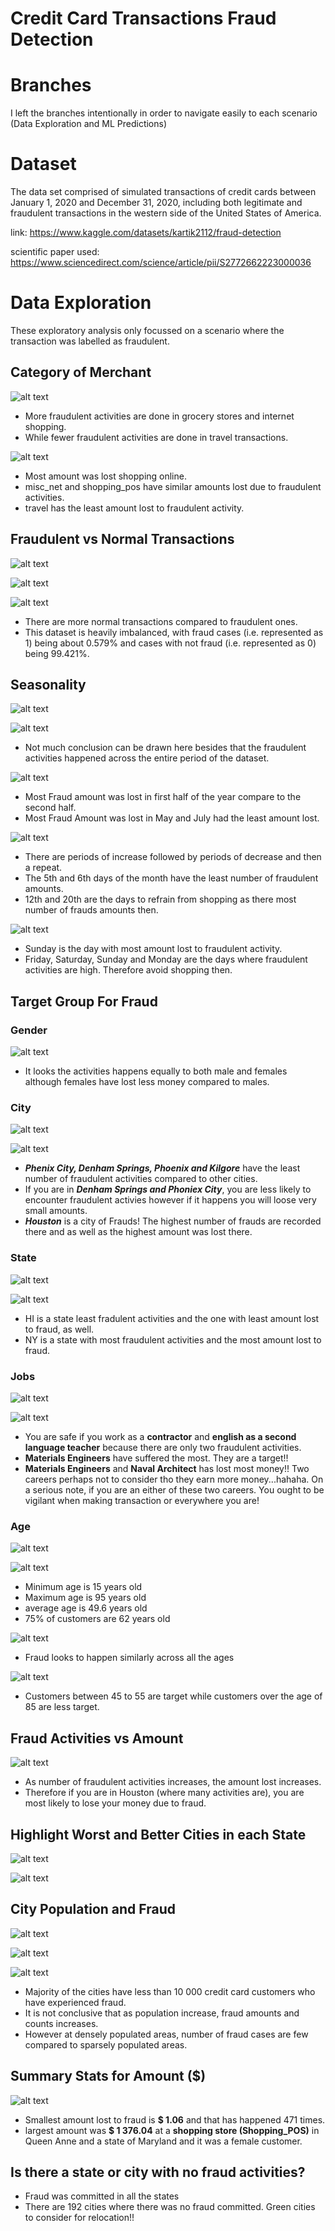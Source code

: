 # Credit Card Transactions Fraud Detection

# Branches

I left the branches intentionally in order to navigate easily to each scenario (Data Exploration and ML Predictions)

# Dataset

The data set comprised of simulated transactions of credit cards between January 1, 2020 and December 31, 2020, including both legitimate and fraudulent transactions in the western side of the United States of America.

link: https://www.kaggle.com/datasets/kartik2112/fraud-detection

scientific paper used: https://www.sciencedirect.com/science/article/pii/S2772662223000036

# Data Exploration

These exploratory analysis only focussed on a scenario where the transaction was labelled as fraudulent.

## Category of Merchant

![alt text](/eda_images/image-1.png)

* More fraudulent activities are done in grocery stores and internet shopping.
* While fewer fraudulent activities are done in travel transactions.

![alt text](/eda_images/image.png)

* Most amount was lost shopping online.
* misc_net and shopping_pos have similar amounts lost due to fraudulent activities.
* travel has the least amount lost to fraudulent activity.

## Fraudulent vs Normal Transactions

![alt text](/eda_images/image-2.png)

![alt text](/eda_images/image-3.png)

![alt text](/eda_images/image-4.png)

* There are more normal transactions compared to fraudulent ones.
* This dataset is heavily imbalanced, with fraud cases (i.e. represented as 1) being about 0.579% and cases with not fraud (i.e. represented as 0) being 99.421%.

## Seasonality

![alt text](/eda_images/image-5.png)

![alt text](/eda_images/image-6.png)

* Not much conclusion can be drawn here besides that the fraudulent activities happened across the entire period of the dataset.

![alt text](/eda_images/image-7.png)

* Most Fraud amount was lost in first half of the year compare to the second half.
* Most Fraud Amount was lost in May and July had the least amount lost.

![alt text](/eda_images/image-8.png)

* There are periods of increase followed by periods of decrease and then a repeat.
* The 5th and 6th days of the month have the least number of fraudulent amounts.
* 12th and 20th are the days to refrain from shopping as there most number of frauds amounts then.

![alt text](/eda_images/image-9.png)

* Sunday is the day with most amount lost to fraudulent activity.
* Friday, Saturday, Sunday and Monday are the days where fraudulent activities are high. Therefore avoid shopping then.

## Target Group For Fraud

### Gender

![alt text](/eda_images/image-10.png)

* It looks the activities happens equally to both male and females although females have lost less money compared to males.

### City

![alt text](/eda_images/image-11.png)

![alt text](/eda_images/image-12.png)

* ***Phenix City, Denham Springs, Phoenix and Kilgore*** have the least number of fraudulent activities compared to other cities.
* If you are in ***Denham Springs and Phoniex City***, you are less likely to encounter fraudulent activies however if it happens you will loose very small amounts.
* ***Houston*** is a city of Frauds! The highest number of frauds are recorded there and as well as the highest amount was lost there.

### State

![alt text](/eda_images/image-14.png)

![alt text](/eda_images/image-15.png)

* HI is a state least fradulent activities and the one with least amount lost to fraud, as well.
* NY is a state with most fraudulent activities and the most amount lost to fraud.

### Jobs

![alt text](/eda_images/image-22.png)

![alt text](/eda_images/image-23.png)

* You are safe if you work as a **contractor** and **english as a second language teacher** because there are only two fraudulent activities.
* **Materials Engineers** have suffered the most. They are a target!!
* **Materials Engineers** and **Naval Architect** has lost most money!! Two careers perhaps not to consider tho they earn more money...hahaha. On a serious note, if you are an either of these two careers. You ought to be vigilant when making transaction or everywhere you are!

### Age

![alt text](/eda_images/image-24.png)

![alt text](/eda_images/image-25.png)

* Minimum age is 15 years old
* Maximum age is 95 years old
* average age is 49.6 years old
* 75% of customers are 62 years old

![alt text](/eda_images/image-26.png)

* Fraud looks to happen similarly across all the ages

![alt text](/eda_images/image-27.png)

* Customers between 45 to 55 are target while customers over the age of 85 are less target.

## Fraud Activities vs Amount 

![alt text](/eda_images/image-13.png)

* As number of fraudulent activities increases, the amount lost increases.
* Therefore if you are in Houston (where many activities are), you are most likely to lose your money due to fraud.

## Highlight Worst and Better Cities in each State

![alt text](/eda_images/image-16.png)

![alt text](/eda_images/image-17.png)

## City Population and Fraud

![alt text](/eda_images/image-18.png)

![alt text](/eda_images/image-19.png)

![alt text](/eda_images/image-20.png)

* Majority of the cities have less than 10 000 credit card customers who have experienced fraud.
* It is not conclusive that as population increase, fraud amounts and counts increases.
* However at densely populated areas, number of fraud cases are few compared to sparsely populated areas.

## Summary Stats for Amount ($)

![alt text](/eda_images/image-21.png)

* Smallest amount lost to fraud is **$ 1.06** and that has happened 471 times.
* largest amount was **$ 1 376.04** at a **shopping store (Shopping_POS)** in Queen Anne and a state of Maryland and it was a female customer.

## Is there a state or city with no fraud activities?

* Fraud was committed in all the states
* There are 192 cities where there was no fraud committed. Green cities to consider for relocation!!